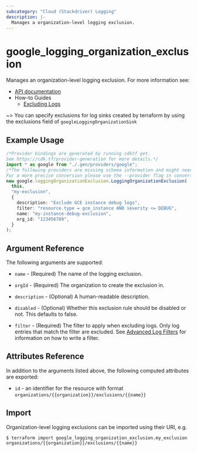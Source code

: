 ```yaml
---
subcategory: "Cloud (Stackdriver) Logging"
description: |-
  Manages a organization-level logging exclusion.
---
```


# google\_logging\_organization\_exclusion

Manages an organization-level logging exclusion. For more information see:

* [API documentation](https://cloud.google.com/logging/docs/reference/v2/rest/v2/organizations.exclusions)
* How-to Guides
  * [Excluding Logs](https://cloud.google.com/logging/docs/exclusions)

\~> You can specify exclusions for log sinks created by terraform by using the exclusions field of `googleLoggingOrganizationSink`

## Example Usage

```typescript
/*Provider bindings are generated by running cdktf get.
See https://cdk.tf/provider-generation for more details.*/
import * as google from "./.gen/providers/google";
/*The following providers are missing schema information and might need manual adjustments to synthesize correctly: google.
For a more precise conversion please use the --provider flag in convert.*/
new google.loggingOrganizationExclusion.LoggingOrganizationExclusion(
  this,
  "my-exclusion",
  {
    description: "Exclude GCE instance debug logs",
    filter: "resource.type = gce_instance AND severity <= DEBUG",
    name: "my-instance-debug-exclusion",
    org_id: "123456789",
  }
);

```

## Argument Reference

The following arguments are supported:

*   `name` - (Required) The name of the logging exclusion.

*   `orgId` - (Required) The organization to create the exclusion in.

*   `description` - (Optional) A human-readable description.

*   `disabled` - (Optional) Whether this exclusion rule should be disabled or not. This defaults to
    false.

*   `filter` - (Required) The filter to apply when excluding logs. Only log entries that match the filter are excluded.
    See [Advanced Log Filters](https://cloud.google.com/logging/docs/view/advanced-filters) for information on how to
    write a filter.

## Attributes Reference

In addition to the arguments listed above, the following computed attributes are exported:

* `id` - an identifier for the resource with format `organizations/{{organization}}/exclusions/{{name}}`

## Import

Organization-level logging exclusions can be imported using their URI, e.g.

```console
$ terraform import google_logging_organization_exclusion.my_exclusion organizations/{{organization}}/exclusions/{{name}}
```
